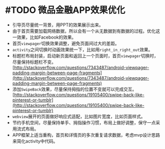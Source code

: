 # #TODO 微品金融APP效果优化 #
- 引导页尽量统一背景，用PPT的效果展示出来。
- 由于首页需要加载网络数据，所以会有一个从无数据到有数据的过程。优化这一效果，比如Facebook的效果。
- 首页`viewpager`切换效果调整，避免页面间过大的差距。
- `activity`之间切换时动画效果统一下，比如用`right_in_right_out`效果。
- 标题栏布局封装，启动新页面和返回上一个页面时，首页`viewpager`切换时，尽量保持标题栏不变。[http://stackoverflow.com/questions/7343487/android-viewpager-padding-margin-between-page-fragments](http://stackoverflow.com/questions/7343487/android-viewpager-padding-margin-between-page-fragments)
- 添加`SwipeBack`效果，尽量保持拇指的位置不变就可以完成交互。[http://stackoverflow.com/questions/19105400/swipe-back-like-pinterest-or-tumblr](http://stackoverflow.com/questions/19105400/swipe-back-like-pinterest-or-tumblr)
- `webview`展开的页面做好响应式适配，比如图片宽度，比如页面样式。
- 节约手机空间，尽量保持单手、拇指操作习惯，布局上做好调整，保守一点采用流式布局。
- APP框架上适当重构，首页和详情页的多次重复请求数据，考虑mvp设计思路来简化activity中代码。